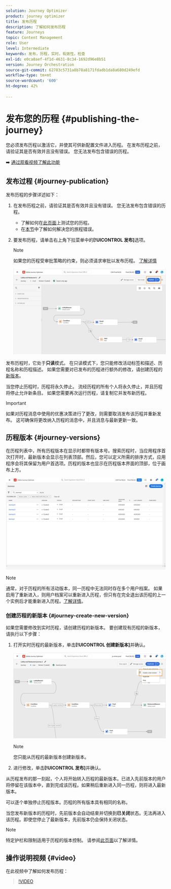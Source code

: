 ```yaml
---
solution: Journey Optimizer
product: journey optimizer
title: 发布历程
description: 了解如何发布历程
feature: Journeys
topic: Content Management
role: User
level: Intermediate
keywords: 发布，历程，实时，有效性，检查
exl-id: e0ca8aef-4f1d-4631-8c34-1692d96e8b51
version: Journey Orchestration
source-git-commit: 62783c5731a8b78a8171fdadb1da8a680d249efd
workflow-type: tm+mt
source-wordcount: '600'
ht-degree: 42%

---
```


# 发布您的历程 {#publishing-the-journey}

您必须发布历程以激活它，并使其可供新配置文件进入历程。 在发布历程之前，请验证其是否有效并且没有错误。 您无法发布包含错误的历程。

➡️ [通过观看视频了解此功能](#video)

## 发布过程 {#journey-publication}

发布历程的步骤详述如下：

1. 在发布历程之前，请验证其是否有效并且没有错误。 您无法发布包含错误的历程。

   * 了解如何在[此页面](testing-the-journey.md)上测试您的历程。
   * 在[本节](../building-journeys/troubleshooting.md#checking-for-errors-before-testing)中了解如何解决您的旅程错误。

1. 要发布历程，请单击右上角下拉菜单中的&#x200B;**[!UICONTROL 发布]**&#x200B;选项。

   >[!NOTE]
   >
   > 如果您的历程受审批策略的约束，则必须请求审批以发布历程。 [了解详情](../test-approve/gs-approval.md)

   ![](assets/journeyuc1_18.png)

发布历程时，它处于&#x200B;**只读**&#x200B;模式。 在只读模式下，您只能修改活动标签和描述、历程名称和历程描述。 如果您需要对已发布的历程进行额外的修改，请创建历程的[新版本](journey-ui.md#journey-versions)。

当您停止历程时，历程将永久停止。 流经历程的所有个人将永久停止，并且历程将停止允许新条目。 如果您需要再次运行历程，请复制它并发布新历程。

>[!IMPORTANT]
>
>如果对历程消息中使用的优惠决策进行了更改，则需要取消发布该历程并重新发布。 这可确保将更改纳入历程的消息中，并且消息与最新更新一致。

## 历程版本 {#journey-versions}

在历程列表中，所有历程版本在显示时都带有版本号。搜索历程时，当应用程序首次打开时，最新版本会显示在列表顶部。然后，您可以定义所需的排序方式，应用程序会将其保留为用户首选项。历程的版本也显示在历程版本界面的顶部，位于画布上方。

![](assets/journeyversions1.png)

>[!NOTE]
>
>通常，对于历程的所有活动版本，同一历程中无法同时存在多个用户档案。 如果启用了重新进入，则用户档案可以重新进入历程，但只有在完全退出该历程的上一个实例后才能重新进入历程。[了解详情](entry-management.md)。

### 创建历程的新版本 {#journey-create-new-version}

如果您需要修改到实时历程，请创建历程的新版本。 要创建现有历程的新版本，请执行以下步骤：

1. 打开实时历程的最新版本，单击&#x200B;**[!UICONTROL 创建新版本]**&#x200B;并确认。

   ![](assets/journeyversions2.png)

   >[!NOTE]
   >
   >您只能从历程的最新版本创建新版本。

1. 进行修改，单击&#x200B;**[!UICONTROL 发布]**&#x200B;并确认。

从历程发布的那一刻起，个人将开始转入历程的最新版本。已进入先前版本的用户将停留在该版本中，直到完成该历程。如果稍后重新进入同一历程，则将进入最新版本。

可以逐个单独停止历程版本。历程的所有版本具有相同的名称。

当您发布新版本的历程时，先前版本会自动结束并切换到&#x200B;**已关闭**&#x200B;状态。无法再进入该历程。即使您停止了最新版本，先前版本仍会保持关闭状态。


>[!NOTE]
>
>特定护栏和限制适用于历程的版本控制。 请参阅[此页面](../start/guardrails.md#journey-versions-journey-versions-g)以了解详情。


## 操作说明视频 {#video}

在此视频中了解如何发布历程：

>[!VIDEO](https://video.tv.adobe.com/v/3427941?quality=12&captions=chi_hans)